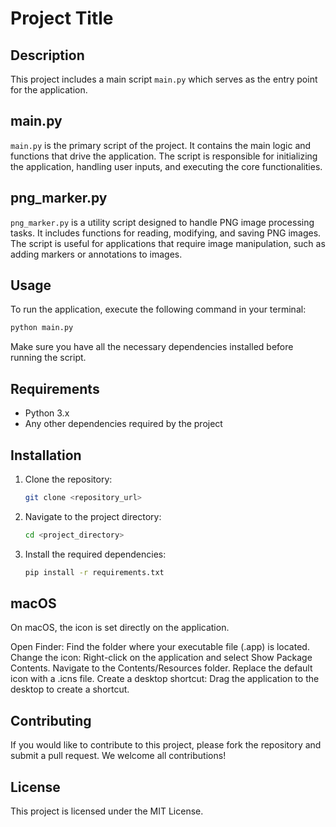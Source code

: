 # Project Title

## Description

This project includes a main script `main.py` which serves as the entry point for the application.

## main.py

`main.py` is the primary script of the project. It contains the main logic and functions that drive the application. The script is responsible for initializing the application, handling user inputs, and executing the core functionalities.

## png_marker.py

`png_marker.py` is a utility script designed to handle PNG image processing tasks. It includes functions for reading, modifying, and saving PNG images. The script is useful for applications that require image manipulation, such as adding markers or annotations to images.

## Usage

To run the application, execute the following command in your terminal:

```bash
python main.py
```

Make sure you have all the necessary dependencies installed before running the script.

## Requirements

- Python 3.x
- Any other dependencies required by the project

## Installation

1. Clone the repository:
   ```bash
   git clone <repository_url>
   ```
2. Navigate to the project directory:
   ```bash
   cd <project_directory>
   ```
3. Install the required dependencies:
   ```bash
   pip install -r requirements.txt
   ```

## macOS

On macOS, the icon is set directly on the application.

Open Finder:
Find the folder where your executable file (.app) is located.
Change the icon:
Right-click on the application and select Show Package Contents.
Navigate to the Contents/Resources folder.
Replace the default icon with a .icns file.
Create a desktop shortcut:
Drag the application to the desktop to create a shortcut.

## Contributing

If you would like to contribute to this project, please fork the repository and submit a pull request. We welcome all contributions!

## License

This project is licensed under the MIT License.
